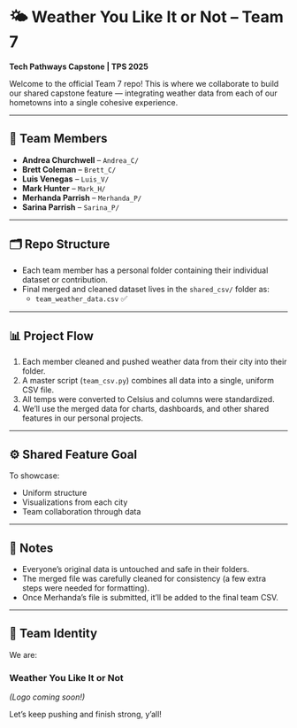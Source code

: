 # 🌤️ Weather You Like It or Not – Team 7  
**Tech Pathways Capstone | TPS 2025**

Welcome to the official Team 7 repo! This is where we collaborate to build our shared capstone feature — integrating weather data from each of our hometowns into a single cohesive experience.

---

## 👥 Team Members

- **Andrea Churchwell** – `Andrea_C/`
- **Brett Coleman** – `Brett_C/`
- **Luis Venegas** – `Luis_V/`
- **Mark Hunter** – `Mark_H/`
- **Merhanda Parrish** – `Merhanda_P/`
- **Sarina Parrish** – `Sarina_P/`

---

## 🗂️ Repo Structure

- Each team member has a personal folder containing their individual dataset or contribution.
- Final merged and cleaned dataset lives in the `shared_csv/` folder as:
  - `team_weather_data.csv` ✅

---

## 📊 Project Flow

1. Each member cleaned and pushed weather data from their city into their folder.
2. A master script (`team_csv.py`) combines all data into a single, uniform CSV file.
3. All temps were converted to Celsius and columns were standardized.
4. We’ll use the merged data for charts, dashboards, and other shared features in our personal projects.

---

## ⚙️ Shared Feature Goal

To showcase:
- Uniform structure
- Visualizations from each city
- Team collaboration through data

---

## 🔧 Notes

- Everyone’s original data is untouched and safe in their folders.
- The merged file was carefully cleaned for consistency (a few extra steps were needed for formatting).
- Once Merhanda’s file is submitted, it’ll be added to the final team CSV.

---

## 🌈 Team Identity

We are:  
### **Weather You Like It or Not**

_(Logo coming soon!)_

Let’s keep pushing and finish strong, y’all!
